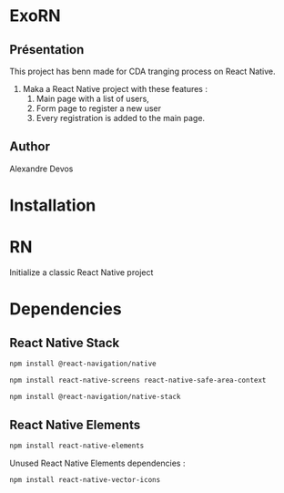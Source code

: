 # ExoRN

## Présentation

This project has benn made for CDA tranging process on React Native. 

1. Maka a React Native project with these features : 
   1. Main page with a list of users,
   2. Form page to register a new user
   3. Every registration is added to the main page. 
   
## Author

Alexandre Devos

# Installation

# RN

Initialize a classic React Native project

# Dependencies

## React Native Stack 

```bash
npm install @react-navigation/native
```
```bash
npm install react-native-screens react-native-safe-area-context 
```
```bash
npm install @react-navigation/native-stack
```

## React Native Elements

```bash
npm install react-native-elements
```

Unused React Native Elements dependencies :

```bash
npm install react-native-vector-icons
```
